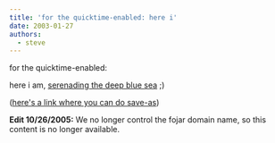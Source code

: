 ```yaml
---
title: 'for the quicktime-enabled: here i'
date: 2003-01-27
authors:
  - steve
---
```


for the quicktime-enabled:

here i am, [serenading the deep blue sea](http://www.fojar.com/~steve/music/romancing_the_sea.mov) ;)

([here's a link where you can do save-as](http://www.fojar.com/~steve/music/))

**Edit 10/26/2005:** We no longer control the fojar domain name, so this content is no longer available.
